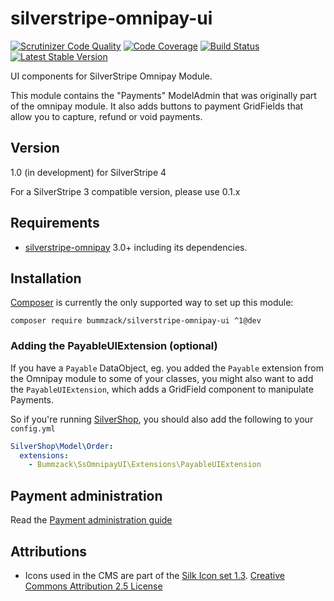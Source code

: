 # silverstripe-omnipay-ui

[![Scrutinizer Code Quality](https://scrutinizer-ci.com/g/bummzack/silverstripe-omnipay-ui/badges/quality-score.png?b=master)](https://scrutinizer-ci.com/g/bummzack/silverstripe-omnipay-ui/?branch=master)
[![Code Coverage](https://codecov.io/gh/bummzack/silverstripe-omnipay-ui/branch/master/graph/badge.svg)](https://codecov.io/gh/bummzack/silverstripe-omnipay-ui)
[![Build Status](https://travis-ci.org/bummzack/silverstripe-omnipay-ui.svg?branch=master)](https://travis-ci.org/bummzack/silverstripe-omnipay-ui)
[![Latest Stable Version](https://poser.pugx.org/bummzack/silverstripe-omnipay-ui/v/stable)](https://packagist.org/packages/bummzack/silverstripe-omnipay-ui)

UI components for SilverStripe Omnipay Module.

This module contains the "Payments" ModelAdmin that was originally part of the omnipay module. It also adds buttons to payment GridFields that allow you to capture, refund or void payments.

## Version

1.0 (in development) for SilverStripe 4

For a SilverStripe 3 compatible version, please use 0.1.x

## Requirements

 * [silverstripe-omnipay](https://github.com/silverstripe/silverstripe-omnipay) 3.0+ including its dependencies.


## Installation

[Composer](http://doc.silverstripe.org/framework/en/installation/composer) is currently the only supported way to set up this module:

```
composer require bummzack/silverstripe-omnipay-ui ^1@dev
```

### Adding the PayableUIExtension (optional)

If you have a `Payable` DataObject, eg. you added the `Payable` extension from the Omnipay module to some of your classes, you might also want to add the `PayableUIExtension`, which adds a GridField component to manipulate Payments.

So if you're running [SilverShop](https://packagist.org/packages/silvershop/core), you should also add the following to your `config.yml`

```yaml
SilverShop\Model\Order:
  extensions:
    - Bummzack\SsOmnipayUI\Extensions\PayableUIExtension
```

## Payment administration

Read the [Payment administration guide](docs/en/userdoc.md)

## Attributions

 - Icons used in the CMS are part of the [Silk Icon set 1.3](http://www.famfamfam.com/lab/icons/silk/). [Creative Commons Attribution 2.5 License](http://creativecommons.org/licenses/by/2.5/)
